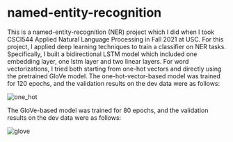 # named-entity-recognition
This is a named-entity-recognition (NER) project which I did when I took CSCI544 Applied Natural Language Processing in Fall 2021 at USC.
For this project, I applied deep learning techniques to train a classifier on NER tasks. Specifically, I built a bidirectional LSTM model which included one embedding layer, one lstm layer and two linear layers. For word vectorizations, I tried both starting from one-hot vectors and directly using the pretrained GloVe model.
The one-hot-vector-based model was trained for 120 epochs, and the validation results on the dev data were as follows:

![one_hot](https://user-images.githubusercontent.com/90494164/174703270-147c78cb-a8b0-408d-8160-98b30dddfbac.png)

The GloVe-based model was trained for 80 epochs, and the validation results on the dev data were as follows:

![glove](https://user-images.githubusercontent.com/90494164/174703289-bfbc9031-4df6-457f-b4d6-812e25c9a46d.png)

